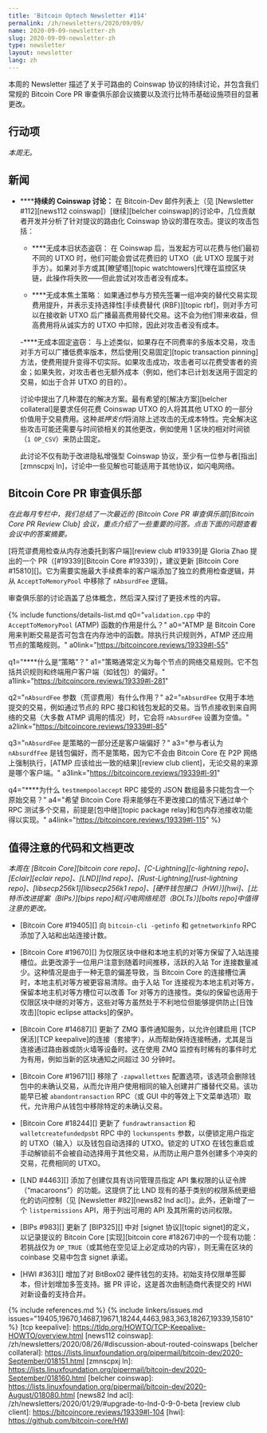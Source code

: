 ```yaml
---
title: 'Bitcoin Optech Newsletter #114'
permalink: /zh/newsletters/2020/09/09/
name: 2020-09-09-newsletter-zh
slug: 2020-09-09-newsletter-zh
type: newsletter
layout: newsletter
lang: zh
---
```

本周的 Newsletter 描述了关于可路由的 Coinswap 协议的持续讨论，并包含我们常规的 Bitcoin Core PR 审查俱乐部会议摘要以及流行比特币基础设施项目的显著更改。

## 行动项

*本周无。*

## 新闻

- **<!--continued-coinswap-discussion-->****持续的 Coinswap 讨论：** 在 Bitcoin-Dev 邮件列表上（见 [Newsletter #112][news112 coinswap]）[继续][belcher coinswap]的讨论中，几位贡献者开发并分析了针对提议的路由化 Coinswap 协议的潜在攻击。提议的攻击包括：

  - **<!--costless-old-state-theft-->**无成本旧状态盗窃： 在 Coinswap 后，当发起方可以花费与他们最初不同的 UTXO 时，他们可能会尝试花费旧的 UTXO（此 UTXO 现属于对手方）。如果对手方或其[瞭望塔][topic watchtowers]代理在监控区块链，此操作将失败——但此尝试对攻击者没有成本。

  - **<!--costless-scorched-earth-->**无成本焦土策略： 如果通过参与方预先签署一组冲突的替代交易实现费用提升，并表示支持选择性[手续费替代 (RBF)][topic rbf]，则对手方可以在接收新 UTXO 后广播最高费用替代交易。这不会为他们带来收益，但高费用将从诚实方的 UTXO 中扣除，因此对攻击者没有成本。

  -**<!--costless-pinning-theft-->**无成本固定盗窃： 与上述类似，如果存在不同费率的多版本交易，攻击对手方可以广播低费率版本，然后使用[交易固定][topic transaction pinning]方法，使费用提升变得不切实际。如果攻击成功，攻击者可以花费受害者的资金；如果失败，对攻击者也无额外成本（例如，他们本已计划发送用于固定的交易，如出于合并 UTXO 的目的）。

  讨论中提出了几种潜在的解决方案。最有希望的[解决方案][belcher collateral]是要求任何花费 Coinswap UTXO 的人将其其他 UTXO 的一部分价值用于交易费用。这种*抵押支付*将消除上述攻击的无成本特性。完全解决这些攻击可能还需要与时间锁相关的其他更改，例如使用 1 区块的相对时间锁（`1 OP_CSV`）来防止固定。

  此讨论不仅有助于改进隐私增强型 Coinswap 协议，至少有一位参与者[指出][zmnscpxj ln]，讨论中一些见解也可能适用于其他协议，如闪电网络。

## Bitcoin Core PR 审查俱乐部

*在此每月专栏中，我们总结了一次最近的 [Bitcoin Core PR 审查俱乐部][Bitcoin Core PR Review Club] 会议，重点介绍了一些重要的问答。点击下面的问题查看会议中的答案摘要。*

[将荒谬费用检查从内存池委托到客户端][review club #19339]是 Gloria Zhao 提出的一个 PR（[#19339][Bitcoin Core #19339]），建议更新 [Bitcoin Core #15810][]。它为需要实施最大手续费率的客户端添加了独立的费用检查逻辑，并从 `AcceptToMemoryPool` 中移除了 `nAbsurdFee` 逻辑。

审查俱乐部的讨论涵盖了总体概念，然后深入探讨了更技术性的内容。

{% include functions/details-list.md
  q0="`validation.cpp` 中的 `AcceptToMemoryPool` (ATMP) 函数的作用是什么？"
  a0="ATMP 是 Bitcoin Core 用来判断交易是否可包含在内存池中的函数。除执行共识规则外，ATMP 还应用节点的策略规则。"
  a0link="https://bitcoincore.reviews/19339#l-55"

  q1="**<!--q1-->**什么是“策略”？"
  a1="策略通常定义为每个节点的网络交易规则。它不包括共识规则和终端用户客户端（如钱包）的偏好。"
  a1link="https://bitcoincore.reviews/19339#l-281"

  q2="**<!--q2-->**`nAbsurdFee` 参数（荒谬费用）有什么作用？"
  a2="`nAbsurdFee` 仅用于本地提交的交易，例如通过节点的 RPC 接口和钱包发起的交易。当节点接收到来自网络的交易（大多数 ATMP 调用的情况）时，它会将 `nAbsurdFee` 设置为空值。"
  a2link="https://bitcoincore.reviews/19339#l-85"

  q3="**<!--q3-->**`nAbsurdFee` 是策略的一部分还是客户端偏好？"
  a3="参与者认为 `nAbsurdfFee` 是钱包偏好，而不是策略，因为它不会由 Bitcoin Core 在 P2P 网络上强制执行，[ATMP 应该给出一致的结果][review club client]，无论交易的来源是哪个客户端。"
  a3link="https://bitcoincore.reviews/19339#l-91"

  q4="**<!--q4-->**为什么 `testmempoolaccept` RPC 接受的 JSON 数组最多只能包含一个原始交易？"
  a4="希望 Bitcoin Core 将来能够在不更改接口的情况下通过单个 RPC 测试多个交易，前提是[包中继][topic package relay]和包内存池接收功能得以实现。"
  a4link="https://bitcoincore.reviews/19339#l-115"
%}

## 值得注意的代码和文档更改

*本周在 [Bitcoin Core][bitcoin core repo]、[C-Lightning][c-lightning repo]、[Eclair][eclair repo]、[LND][lnd repo]、[Rust-Lightning][rust-lightning repo]、[libsecp256k1][libsecp256k1 repo]、[硬件钱包接口（HWI）][hwi]、[比特币改进提案（BIPs）][bips repo]和[闪电网络规范（BOLTs）][bolts repo]中值得注意的更改。*

- [Bitcoin Core #19405][] 向 `bitcoin-cli -getinfo` 和 `getnetworkinfo` RPC 添加了入站和出站连接计数。

- [Bitcoin Core #19670][] 为仅限区块中继和本地主机的对等方保留了入站连接槽位。此更改源于一位用户注意到随着时间推移，活跃的入站 Tor 连接数量减少。这种情况是由于一种无意的偏差导致，当 Bitcoin Core 的连接槽位满时，本地主机对等方被更容易清除。由于入站 Tor 连接视为本地主机对等方，保留本地主机对等方槽位可以改善 Tor 对等方的连接性。类似的保留也适用于仅限区块中继的对等方，这些对等方虽然处于不利地位但能够提供防止[日蚀攻击][topic eclipse attacks]的保护。

- [Bitcoin Core #14687][] 更新了 ZMQ 事件通知服务，以允许创建启用 [TCP 保活][TCP keepalive]的连接（套接字），从而帮助保持连接畅通，尤其是当连接通过路由器或防火墙等设备时。这在使用 ZMQ 监控有时稀有的事件时尤为有用，例如当新的区块通知之间超过 30 分钟时。

- [Bitcoin Core #19671][] 移除了 `-zapwallettxes` 配置选项，该选项会删除钱包中的未确认交易，从而允许用户使用相同的输入创建并广播替代交易。该功能早已被 `abandontransaction` RPC（或 GUI 中的等效上下文菜单选项）取代，允许用户从钱包中移除特定的未确认交易。

- [Bitcoin Core #18244][] 更新了 `fundrawtransaction` 和 `walletcreatefundedpsbt` RPC 中的 `lockunspents` 参数，以便锁定用户指定的 UTXO（输入）以及钱包自动选择的 UTXO。锁定的 UTXO 在钱包重启或手动解锁前不会被自动选择用于其他交易，从而防止用户意外创建多个冲突的交易，花费相同的 UTXO。

- [LND #4463][] 添加了创建仅具有访问管理员指定 API 集权限的认证令牌（“macaroons”）的功能。这提供了比 LND 现有的基于类别的权限系统更细化的访问控制（见 [Newsletter #82][news82 lnd acl]）。此外，还新增了一个 `listpermissions` API，用于列出可用的 API 及其所需的访问权限。

- [BIPs #983][] 更新了 [BIP325][] 中对 [signet 协议][topic signet]的定义，以记录提议的 Bitcoin Core [实现][bitcoin core #18267]中的一个现有功能：若挑战仅为 `OP_TRUE`（或其他在空见证上必定成功的内容），则无需在区块的 coinbase 交易中包含 signet 承诺。

- [HWI #363][] 增加了对 BitBox02 硬件钱包的支持。初始支持仅限单签脚本，但计划增加多签支持。据 PR 评论，这是首次由制造商代表提交的 HWI 对新设备的支持合并。

{% include references.md %}
{% include linkers/issues.md issues="19405,19670,14687,19671,18244,4463,983,363,18267,19339,15810" %}
[tcp keepalive]: https://tldp.org/HOWTO/TCP-Keepalive-HOWTO/overview.html
[news112 coinswap]: /zh/newsletters/2020/08/26/#discussion-about-routed-coinswaps
[belcher collateral]: https://lists.linuxfoundation.org/pipermail/bitcoin-dev/2020-September/018151.html
[zmnscpxj ln]: https://lists.linuxfoundation.org/pipermail/bitcoin-dev/2020-September/018160.html
[belcher coinswap]: https://lists.linuxfoundation.org/pipermail/bitcoin-dev/2020-August/018080.html
[news82 lnd acl]: /zh/newsletters/2020/01/29/#upgrade-to-lnd-0-9-0-beta
[review club client]: https://bitcoincore.reviews/19339#l-104
[hwi]: https://github.com/bitcoin-core/HWI
